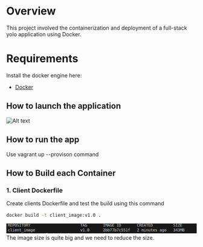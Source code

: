 # Overview
This project involved the containerization and deployment of a full-stack yolo application using Docker.


# Requirements
Install the docker engine here:
- [Docker](https://docs.docker.com/engine/install/) 

## How to launch the application 


![Alt text](image.png)

## How to run the app
Use vagrant up --provison command


## How to Build each Container
### 1. Client Dockerfile
Create clients Dockerfile and test the build using this command
```bash
docker build -t client_image:v1.0 .
```
![alt text](image-1.png)
The image size is quite big and we need to reduce the size.
